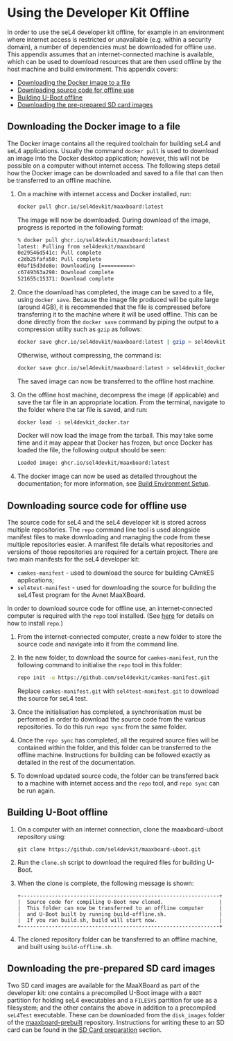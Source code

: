 # Using the Developer Kit Offline

In order to use the seL4 developer kit offline, for example in an environment where internet access is restricted or unavailable (e.g. within a security domain), a number of dependencies must be downloaded for offline use. This appendix assumes that an internet-connected machine is available, which can be used to download resources that are then used offline by the host machine and build environment. This appendix covers:

- [Downloading the Docker image to a file](#downloading-the-docker-image-to-a-file)
- [Downloading source code for offline use](#downloading-source-code-for-offline-use)
- [Building U-Boot offline](#building-u-boot-offline)
- [Downloading the pre-prepared SD card images](#downloading-the-pre-prepared-sd-card-images)

## Downloading the Docker image to a file

The Docker image contains all the required toolchain for building seL4 and seL4 applications. Usually the command `docker pull` is used to download an image into the Docker desktop application; however, this will not be possible on a computer without internet access. The following steps detail how the Docker image can be downloaded and saved to a file that can then be transferred to an offline machine.

1. On a machine with internet access and Docker installed, run:
  
    ```bash
    docker pull ghcr.io/sel4devkit/maaxboard:latest
    ```

    The image will now be downloaded. During download of the image, progress is reported in the following format:

    ```bash
    % docker pull ghcr.io/sel4devkit/maaxboard:latest
    latest: Pulling from sel4devkit/maaxboard
    0e29546d541c: Pull complete 
    c2db25fafa50: Pull complete 
    00af15d3de8e: Downloading [==========>                                ]  241.7MB/1.188GB
    c6749363a298: Download complete 
    521655c15371: Download complete 
    ```

2. Once the download has completed, the image can be saved to a file, using `docker save`. Because the image file produced will be quite large (around 4GB), it is recommended that the file is compressed before transferring it to the machine where it will be used offline. This can be done directly from the `docker save` command by piping the output to a compression utility such as `gzip` as follows:

    ```bash
    docker save ghcr.io/sel4devkit/maaxboard:latest | gzip > sel4devkit_docker.tar.gz
    ```

    Otherwise, without compressing, the command is:

    ```bash
    docker save ghcr.io/sel4devkit/maaxboard:latest > sel4devkit_docker.tar
    ```

    The saved image can now be transferred to the offline host machine.

3. On the offline host machine, decompress the image (if applicable) and save the tar file in an appropriate location. From the terminal, navigate to the folder where the tar file is saved, and run:

    ```bash
    docker load -i sel4devkit_docker.tar
    ```

    Docker will now load the image from the tarball. This may take some time and it may appear that Docker has frozen, but once Docker has loaded the file, the following output should be seen:

    ```bash
    Loaded image: ghcr.io/sel4devkit/maaxboard:latest
    ```

4. The docker image can now be used as detailed throughout the documentation; for more information, see [Build Environment Setup](../build_environment_setup.md).

## Downloading source code for offline use

The source code for seL4 and the seL4 developer kit is stored across multiple repositories. The `repo` command line tool is used alongside manifest files to make downloading and managing the code from these multiple repositories easier. A manifest file details what repositories and versions of those repositories are required for a certain project. There are two main manifests for the seL4 developer kit:

- `camkes-manifest` - used to download the source for building CAmkES applications;
- `sel4test-manifest` - used for downloading the source for building the seL4Test program for the Avnet MaaXBoard.

In order to download source code for offline use, an internet-connected computer is required with the `repo` tool installed. (See [here](https://gerrit.googlesource.com/git-repo/) for details on how to install `repo`.)

1. From the internet-connected computer, create a new folder to store the source code and navigate into it from the command line.

2. In the new folder, to download the source for `camkes-manifest`, run the following command to initialise the `repo` tool in this folder:

    ```bash
    repo init -u https://github.com/sel4devkit/camkes-manifest.git
    ```

    Replace `camkes-manifest.git` with `sel4test-manifest.git` to download the source for seL4 test.

3. Once the initialisation has completed, a synchronisation must be performed in order to download the source code from the various repositories. To do this run `repo sync` from the same folder.

4. Once the `repo sync` has completed, all the required source files will be contained within the folder, and this folder can  be transferred to the offline machine. Instructions for building can be followed exactly as detailed in the rest of the documentation.

5. To download updated source code, the folder can be transferred back to a machine with internet access and the `repo` tool, and `repo sync` can be run again.

## Building U-Boot offline

1. On a computer with an internet connection, clone the maaxboard-uboot repository using:

    ```text
    git clone https://github.com/sel4devkit/maaxboard-uboot.git
    ```

2. Run the `clone.sh` script to download the required files for building U-Boot.

3. When the clone is complete, the following message is shown:

    ```text
    +----------------------------------------------------------------+
    |  Source code for compiling U-Boot now cloned.                  |
    |  This folder can now be transferred to an offline computer     |
    |  and U-Boot built by running build-offline.sh.                 |
    |  If you ran build.sh, build will start now.                    |
    +----------------------------------------------------------------+
    ```

4. The cloned repository folder can be transferred to an offline machine, and built using `build-offline.sh`.

## Downloading the pre-prepared SD card images

Two SD card images are available for the MaaXBoard as part of the developer kit: one contains a precompiled U-Boot image with a `BOOT` partition for holding seL4 executables and a `FILESYS` partition for use as a filesystem; and the other contains the above in addition to a precompiled `seL4Test` executable. These can be downloaded from the `disk_images` folder of the [maaxboard-prebuilt](https://github.com/sel4devkit/maaxboard-prebuilt/tree/master/disk_images) repository. Instructions for writing these to an SD card can be found in the [SD Card preparation](../sd_card_preparation.md) section.

